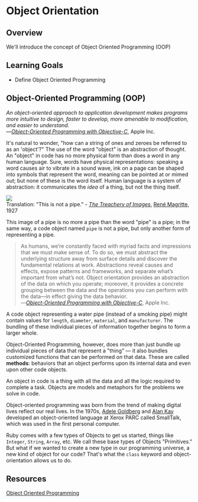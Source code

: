 # Object Orientation

## Overview

We'll introduce the concept of Object Oriented Programming (OOP)

## Learning Goals

- Define Object Oriented Programming

## Object-Oriented Programming (OOP)

_An object-oriented approach to application development makes programs more
intuitive to design, faster to develop, more amenable to modification, and
easier to understand._  
—[_Object-Oriented Programming with Objective-C_][apple_oop_guide_intro], Apple Inc.

[apple_oop_guide_intro]: https://developer.apple.com/library/ios/documentation/Cocoa/Conceptual/OOP_ObjC/Introduction/Introduction.html#//apple_ref/doc/uid/TP40005149-CH1-SW2

It's natural to wonder, "how can a string of ones and zeroes be referred to as
an 'object'?" The use of the word "object" is an abstraction of thought. An
"object" in code has no more physical form than does a word in any human
language. Sure, words have physical representations: speaking a word causes air
to vibrate in a sound wave, ink on a page can be shaped into symbols that
represent the word, meaning can be pointed at or mimed out; but none of these is
the word itself. Human language is a system of abstraction: it communicates the
_idea_ of a thing, but not the thing itself.

![](https://upload.wikimedia.org/wikipedia/en/b/b9/MagrittePipe.jpg)  
Translation: "This is not a pipe." - [_The Treachery of Images_][treachery],
[René Magritte][magritte], 1927

[treachery]: https://en.wikipedia.org/wiki/The_Treachery_of_Images
[magritte]: https://en.wikipedia.org/wiki/Ren%C3%A9_Magritte

This image of a pipe is no more a pipe than the word "pipe" is a pipe; in the
same way, a code object named `pipe` is not a pipe, but only another form of
representing a pipe.

> As humans, we’re constantly faced with myriad facts and impressions that we must
> make sense of. To do so, we must abstract the underlying structure away from
> surface details and discover the fundamental relations at work. Abstractions
> reveal causes and effects, expose patterns and frameworks, and separate what’s
> important from what’s not. Object orientation provides an abstraction of the
> data on which you operate; moreover, it provides a concrete grouping between the
> data and the operations you can perform with the data—in effect giving the data
> behavior.  
> —[_Object-Oriented Programming with Objective-C_][oop], Apple Inc.

[oop]: https://developer.apple.com/library/ios/documentation/Cocoa/Conceptual/OOP_ObjC/Articles/ooOOP.html#//apple_ref/doc/uid/TP40005149-CH8-SW3

A code object representing a water pipe (instead of a smoking pipe) might
contain values for `length`, `diameter`, `material`, and `manufacturer`. The
bundling of these individual pieces of information together begins to form a
larger whole.

Object-Oriented Programming, however, does more than just bundle up individual
pieces of data that represent a "thing" — it also bundles customized functions
that can be performed _on_ that data. These are called **methods**: behaviors
that an object performs upon its internal data and even upon other code objects.

An object in code is a thing with all the data and all the logic required to
complete a task. Objects are models and metaphors for the problems we solve in
code.

Object-oriented programming was born from the trend of making digital lives
reflect our real lives. In the 1970s, [Adele Goldberg][adele] and [Alan
Kay][alan] developed an object-oriented language at Xerox PARC called SmallTalk,
which was used in the first personal computer.

[adele]: https://en.wikipedia.org/wiki/Adele_Goldberg_%28computer_scientist%29
[alan]: https://en.wikipedia.org/wiki/Alan_Kay

Ruby comes with a few types of Objects to get us started, things like `Integer`,
`String`, `Array`, etc. We call these base types of Objects "Primitives." But
what if we wanted to create a new type in our programming universe, a new kind
of object for our code? That's what the `class` keyword and object-orientation
allows us to do.

## Resources

[Object Oriented Programming][wiki]

[wiki]: https://en.wikipedia.org/wiki/Object-oriented_programming
